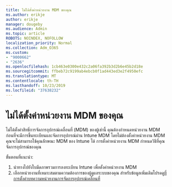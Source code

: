 ```yaml
---
title: ไม่ได้ตั้งค่าหน่วยงาน MDM ของคุณ
ms.author: erikje
author: erikje
manager: dougeby
ms.audience: Admin
ms.topic: article
ROBOTS: NOINDEX, NOFOLLOW
localization_priority: Normal
ms.collection: Adm_O365
ms.custom:
- "9000662"
- "2636"
ms.openlocfilehash: 1cb463e0300e432c2a06fa392b3d2b6e45b2d18e
ms.sourcegitcommit: ffbeb72c9199ab4ebcb0f1ad443ed3e2f4950efc
ms.translationtype: MT
ms.contentlocale: th-TH
ms.lasthandoff: 10/23/2019
ms.locfileid: "37638232"
---
```

# <a name="your-mdm-authority-is-not-set"></a>ไม่ได้ตั้งค่าหน่วยงาน MDM ของคุณ

ไม่ได้ตั้งค่าสิทธิ์การจัดการอุปกรณ์เคลื่อนที่ (MDM) ของผู้เช่านี้ คุณต้องกำหนดหน่วยงาน MDM ก่อนที่จะมีการขึ้นทะเบียนและจัดการอุปกรณ์ผ่าน Intune MDM โดยไม่ต้องตั้งค่าหน่วยงาน MDM คุณจะไม่สามารถใช้คุณลักษณะ MDM ของ Intune ได้ การตั้งค่าหน่วยงาน MDM กำหนดวิธีที่คุณจัดการอุปกรณ์ของคุณ

ขั้นตอนที่แนะนำ:
1. นำทางไปยังใบมีดภาพรวมการลงทะเบียน Intune เพื่อตั้งค่าหน่วยงาน MDM
2. เลือกหน่วยงานที่เหมาะสมตามความต้องการของผู้ดูแลระบบของคุณ สำหรับข้อมูลเพิ่มเติมโปรดดู[ที่การตั้งค่าบทความหน่วยงานการจัดการอุปกรณ์เคลื่อนที่](https://docs.microsoft.com/intune/mdm-authority-set)